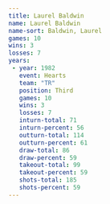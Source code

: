 ```yaml
---
title: Laurel Baldwin
name: Laurel Baldwin
name-sort: Baldwin, Laurel
games: 10
wins: 3
losses: 7
years:
 - year: 1982
   event: Hearts
   team: "TR"
   position: Third
   games: 10
   wins: 3
   losses: 7
   inturn-total: 71
   inturn-percent: 56
   outturn-total: 114
   outturn-percent: 61
   draw-total: 86
   draw-percent: 59
   takeout-total: 99
   takeout-percent: 59
   shots-total: 185
   shots-percent: 59
---
```

